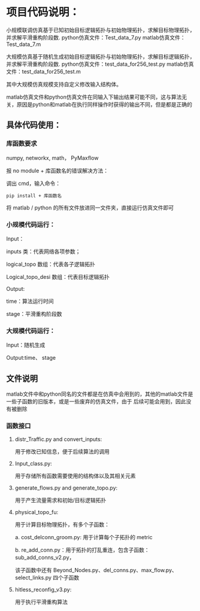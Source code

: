 # 项目代码说明：

小规模联调仿真基于已知初始目标逻辑拓扑与初始物理拓扑，求解目标物理拓扑，并求解平滑重构阶段数.
python仿真文件：Test_data_7.py
matlab仿真文件：Test_data_7.m

大规模仿真基于随机生成初始目标逻辑拓扑与初始物理拓扑，求解目标逻辑拓扑，并求解平滑重构阶段数.
python仿真文件：test_data_for256_test.py
matlab仿真文件：test_data_for256_test.m

其中大规模仿真规模支持自定义修改输入结构体。

matlab仿真文件和python仿真文件在同输入下输出结果可能不同，这与算法无关，原因是python和matlab在执行同样操作时获得的输出不同，但是都是正确的

## 具体代码使用：

### 库函数要求

numpy, networkx, math， PyMaxflow

报  no module + 库函数名的错误解决方法：

调出 cmd，输入命令：
~~~
pip install + 库函数名
~~~

将 matlab / python 的所有文件放进同一文件夹，直接运行仿真文件即可

### 小规模代码运行：

Input： 

inputs 类：代表网络各项参数；

logical_topo 数组：代表各子逻辑拓扑

Logical_topo_desi 数组：代表目标逻辑拓扑

Output:

time：算法运行时间

stage：平滑重构阶段数

### 大规模代码运行：
Input：随机生成

Output:time、 stage

## 文件说明

matlab文件中和python同名的文件都是在仿真中会用到的，其他的matlab文件是一些子函数的旧版本，或是一些废弃的仿真文件，由于
后续可能会用到，因此没有被删除

### 函数接口

1. distr_Traffic.py and convert_inputs:

    用于修改已知信息，便于后续算法的调用

2. Input_class.py:

    用于存储所有函数需要使用的结构体以及其相关元素

3. generate_flows.py and generate_topo.py:

    用于产生流量需求和初始/目标逻辑拓扑

4. physical_topo_fu:

    用于计算目标物理拓扑，有多个子函数：
    
    a. cost_delconn_groom.py: 用于计算每个子拓扑的 metric
    
    b. re_add_conn.py：用于拓扑的打乱重连，包含子函数：sub_add_conns_v2.py，

    该子函数中还有 Beyond_Nodes.py、del_conns.py、max_flow.py、select_links.py 四个子函数

5. hitless_reconfig_v3.py:

    用于执行平滑重构算法

